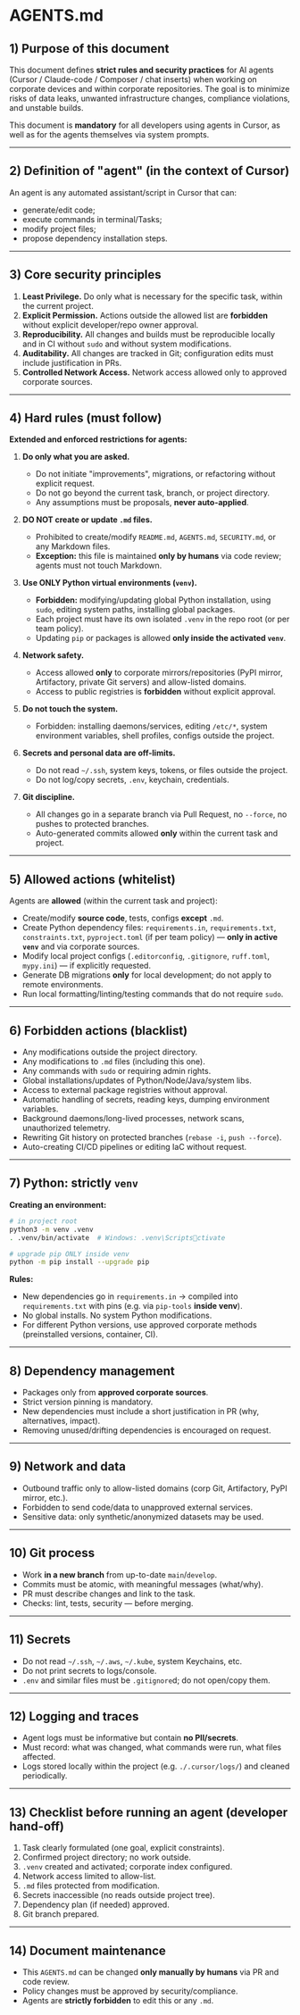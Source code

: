 # AGENTS.md

## 1) Purpose of this document

This document defines **strict rules and security practices** for AI agents (Cursor / Claude-code / Composer / chat inserts) when working on corporate devices and within corporate repositories. The goal is to minimize risks of data leaks, unwanted infrastructure changes, compliance violations, and unstable builds.

This document is **mandatory** for all developers using agents in Cursor, as well as for the agents themselves via system prompts.

---

## 2) Definition of "agent" (in the context of Cursor)

An agent is any automated assistant/script in Cursor that can:
- generate/edit code;  
- execute commands in terminal/Tasks;  
- modify project files;  
- propose dependency installation steps.

---

## 3) Core security principles

1. **Least Privilege.** Do only what is necessary for the specific task, within the current project.  
2. **Explicit Permission.** Actions outside the allowed list are **forbidden** without explicit developer/repo owner approval.  
3. **Reproducibility.** All changes and builds must be reproducible locally and in CI without `sudo` and without system modifications.  
4. **Auditability.** All changes are tracked in Git; configuration edits must include justification in PRs.  
5. **Controlled Network Access.** Network access allowed only to approved corporate sources.

---

## 4) Hard rules (must follow)

**Extended and enforced restrictions for agents:**

1. **Do only what you are asked.**  
   - Do not initiate "improvements", migrations, or refactoring without explicit request.  
   - Do not go beyond the current task, branch, or project directory.  
   - Any assumptions must be proposals, **never auto-applied**.

2. **DO NOT create or update `.md` files.**  
   - Prohibited to create/modify `README.md`, `AGENTS.md`, `SECURITY.md`, or any Markdown files.  
   - **Exception:** this file is maintained **only by humans** via code review; agents must not touch Markdown.

3. **Use ONLY Python virtual environments (`venv`).**  
   - **Forbidden:** modifying/updating global Python installation, using `sudo`, editing system paths, installing global packages.  
   - Each project must have its own isolated `.venv` in the repo root (or per team policy).  
   - Updating `pip` or packages is allowed **only inside the activated `venv`**.

4. **Network safety.**  
   - Access allowed **only** to corporate mirrors/repositories (PyPI mirror, Artifactory, private Git servers) and allow-listed domains.  
   - Access to public registries is **forbidden** without explicit approval.

5. **Do not touch the system.**  
   - Forbidden: installing daemons/services, editing `/etc/*`, system environment variables, shell profiles, configs outside the project.

6. **Secrets and personal data are off-limits.**  
   - Do not read `~/.ssh`, system keys, tokens, or files outside the project.  
   - Do not log/copy secrets, `.env`, keychain, credentials.

7. **Git discipline.**  
   - All changes go in a separate branch via Pull Request, no `--force`, no pushes to protected branches.  
   - Auto-generated commits allowed **only** within the current task and project.

---

## 5) Allowed actions (whitelist)

Agents are **allowed** (within the current task and project):
- Create/modify **source code**, tests, configs **except** `.md`.  
- Create Python dependency files: `requirements.in`, `requirements.txt`, `constraints.txt`, `pyproject.toml` (if per team policy) — **only in active `venv`** and via corporate sources.  
- Modify local project configs (`.editorconfig`, `.gitignore`, `ruff.toml`, `mypy.ini`) — if explicitly requested.  
- Generate DB migrations **only** for local development; do not apply to remote environments.  
- Run local formatting/linting/testing commands that do not require `sudo`.

---

## 6) Forbidden actions (blacklist)

- Any modifications outside the project directory.  
- Any modifications to `.md` files (including this one).  
- Any commands with `sudo` or requiring admin rights.  
- Global installations/updates of Python/Node/Java/system libs.  
- Access to external package registries without approval.  
- Automatic handling of secrets, reading keys, dumping environment variables.  
- Background daemons/long-lived processes, network scans, unauthorized telemetry.  
- Rewriting Git history on protected branches (`rebase -i`, `push --force`).  
- Auto-creating CI/CD pipelines or editing IaC without request.

---

## 7) Python: strictly `venv`

**Creating an environment:**
```bash
# in project root
python3 -m venv .venv
. .venv/bin/activate  # Windows: .venv\Scriptsctivate

# upgrade pip ONLY inside venv
python -m pip install --upgrade pip
```

**Rules:**
- New dependencies go in `requirements.in` → compiled into `requirements.txt` with pins (e.g. via `pip-tools` **inside venv**).  
- No global installs. No system Python modifications.  
- For different Python versions, use approved corporate methods (preinstalled versions, container, CI).

---

## 8) Dependency management

- Packages only from **approved corporate sources**.  
- Strict version pinning is mandatory.  
- New dependencies must include a short justification in PR (why, alternatives, impact).  
- Removing unused/drifting dependencies is encouraged on request.

---

## 9) Network and data

- Outbound traffic only to allow-listed domains (corp Git, Artifactory, PyPI mirror, etc.).  
- Forbidden to send code/data to unapproved external services.  
- Sensitive data: only synthetic/anonymized datasets may be used.

---

## 10) Git process

- Work **in a new branch** from up-to-date `main`/`develop`.  
- Commits must be atomic, with meaningful messages (what/why).  
- PR must describe changes and link to the task.  
- Checks: lint, tests, security — before merging.

---

## 11) Secrets

- Do not read `~/.ssh`, `~/.aws`, `~/.kube`, system Keychains, etc.  
- Do not print secrets to logs/console.  
- `.env` and similar files must be `.gitignore`d; do not open/copy them.

---

## 12) Logging and traces

- Agent logs must be informative but contain **no PII/secrets**.  
- Must record: what was changed, what commands were run, what files affected.  
- Logs stored locally within the project (e.g. `./.cursor/logs/`) and cleaned periodically.

---

## 13) Checklist before running an agent (developer hand-off)

1. Task clearly formulated (one goal, explicit constraints).  
2. Confirmed project directory; no work outside.  
3. `.venv` created and activated; corporate index configured.  
4. Network access limited to allow-list.  
5. `.md` files protected from modification.  
6. Secrets inaccessible (no reads outside project tree).  
7. Dependency plan (if needed) approved.  
8. Git branch prepared.

---

## 14) Document maintenance

- This `AGENTS.md` can be changed **only manually by humans** via PR and code review.  
- Policy changes must be approved by security/compliance.  
- Agents are **strictly forbidden** to edit this or any `.md`.